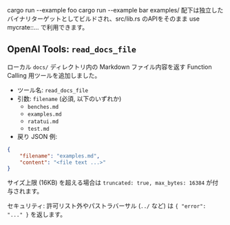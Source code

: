 cargo run --example foo
cargo run --example bar
examples/ 配下は独立したバイナリターゲットとしてビルドされ、src/lib.rs のAPIをそのまま use mycrate::... で利用できます。

## OpenAI Tools: `read_docs_file`

ローカル `docs/` ディレクトリ内の Markdown ファイル内容を返す Function Calling 用ツールを追加しました。

- ツール名: `read_docs_file`
- 引数: `filename` (必須, 以下のいずれか)
	- `benches.md`
	- `examples.md`
	- `ratatui.md`
	- `test.md`
- 戻り JSON 例:
```json
{
	"filename": "examples.md",
	"content": "<file text ...>"
}
```
サイズ上限 (16KB) を超える場合は `truncated: true, max_bytes: 16384` が付与されます。

セキュリティ: 許可リスト外やパストラバーサル (`../` など) は `{ "error": "..." }` を返します。